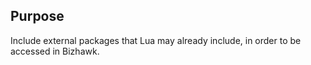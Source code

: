 Purpose
-------   
Include external packages that Lua may already include, in order to be accessed in Bizhawk.